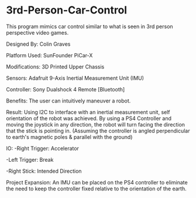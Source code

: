 # 3rd-Person-Car-Control
This program mimics car control similar to what is seen in 3rd person perspective video games.

Designed By: Colin Graves

Platform Used: SunFounder PiCar-X

Modifications: 3D Printed Upper Chassis

Sensors: Adafruit 9-Axis Inertial Measurement Unit (IMU)

Controller: Sony Dualshock 4 Remote [Bluetooth]

Benefits:
The user can intuitively maneuver a robot.

Result:
Using I2C to interface with an inertial measurement unit, self orientation of the robot was achieved. By using a PS4 Controller and moving the joystick in any direction, the robot will turn facing the direction that the stick is pointing in. (Assuming the controller is angled perpendicular to earth's magnetic poles & parallel with the ground) 

IO:
-Right Trigger: Accelerator

-Left Trigger: Break

-Right Stick: Intended Direction

Project Expansion:
An IMU can be placed on the PS4 controller to eliminate the need to keep the controller fixed relative to the orientation of the earth.


